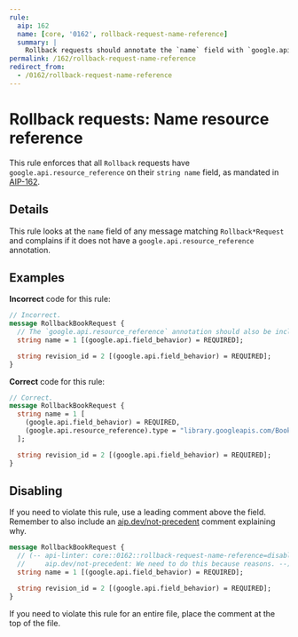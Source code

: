 ```yaml
---
rule:
  aip: 162
  name: [core, '0162', rollback-request-name-reference]
  summary: |
    Rollback requests should annotate the `name` field with `google.api.resource_reference`.
permalink: /162/rollback-request-name-reference
redirect_from:
  - /0162/rollback-request-name-reference
---
```


# Rollback requests: Name resource reference

This rule enforces that all `Rollback` requests have
`google.api.resource_reference` on their `string name` field, as mandated in
[AIP-162][].

## Details

This rule looks at the `name` field of any message matching `Rollback*Request`
and complains if it does not have a `google.api.resource_reference` annotation.

## Examples

**Incorrect** code for this rule:

```proto
// Incorrect.
message RollbackBookRequest {
  // The `google.api.resource_reference` annotation should also be included.
  string name = 1 [(google.api.field_behavior) = REQUIRED];

  string revision_id = 2 [(google.api.field_behavior) = REQUIRED];
}
```

**Correct** code for this rule:

```proto
// Correct.
message RollbackBookRequest {
  string name = 1 [
    (google.api.field_behavior) = REQUIRED,
    (google.api.resource_reference).type = "library.googleapis.com/Book"
  ];

  string revision_id = 2 [(google.api.field_behavior) = REQUIRED];
}
```

## Disabling

If you need to violate this rule, use a leading comment above the field.
Remember to also include an [aip.dev/not-precedent][] comment explaining why.

```proto
message RollbackBookRequest {
  // (-- api-linter: core::0162::rollback-request-name-reference=disabled
  //     aip.dev/not-precedent: We need to do this because reasons. --)
  string name = 1 [(google.api.field_behavior) = REQUIRED];

  string revision_id = 2 [(google.api.field_behavior) = REQUIRED];
}
```

If you need to violate this rule for an entire file, place the comment at the
top of the file.

[aip-162]: https://aip.dev/162
[aip.dev/not-precedent]: https://aip.dev/not-precedent
